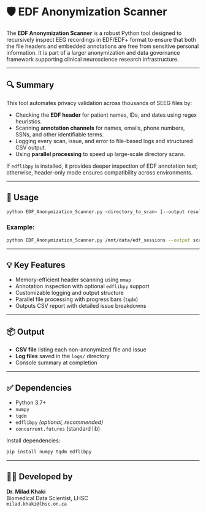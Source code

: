 
# 🛡️ EDF Anonymization Scanner

The **EDF Anonymization Scanner** is a robust Python tool designed to recursively inspect EEG recordings in EDF/EDF+ format to ensure that both the file headers and embedded annotations are free from sensitive personal information. It is part of a larger anonymization and data governance framework supporting clinical neuroscience research infrastructure.

---

## 🔍 Summary

This tool automates privacy validation across thousands of SEEG files by:
- Checking the **EDF header** for patient names, IDs, and dates using regex heuristics.
- Scanning **annotation channels** for names, emails, phone numbers, SSNs, and other identifiable terms.
- Logging every scan, issue, and error to file-based logs and structured CSV output.
- Using **parallel processing** to speed up large-scale directory scans.

If `edflibpy` is installed, it provides deeper inspection of EDF annotation text; otherwise, header-only mode ensures compatibility across environments.

---

## 🧰 Usage

```bash
python EDF_Anonymization_Scanner.py <directory_to_scan> [--output results.csv] [--log_dir logs] [--log_level INFO] [--max_workers 4] [--skip_annotations]
```

### Example:

```bash
python EDF_Anonymization_Scanner.py /mnt/data/edf_sessions --output scan_report.csv --log_level DEBUG
```

---

## 💡 Key Features

- Memory-efficient header scanning using `mmap`
- Annotation inspection with optional `edflibpy` support
- Customizable logging and output structure
- Parallel file processing with progress bars (`tqdm`)
- Outputs CSV report with detailed issue breakdowns

---

## 📦 Output

- **CSV file** listing each non-anonymized file and issue
- **Log files** saved in the `logs/` directory
- Console summary at completion

---

## ✅ Dependencies

- Python 3.7+
- `numpy`
- `tqdm`
- `edflibpy` *(optional, recommended)*
- `concurrent.futures` (standard lib)

Install dependencies:

```bash
pip install numpy tqdm edflibpy
```

---

## 👨‍⚕️ Developed by  
**Dr. Milad Khaki**  
Biomedical Data Scientist, LHSC  
`milad.khaki@lhsc.on.ca`

